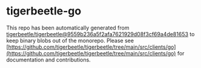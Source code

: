 # tigerbeetle-go
This repo has been automatically generated from [tigerbeetle/tigerbeetle@9559b236a5f2afa7621929d08f3cf69a4de81653](https://github.com/tigerbeetle/tigerbeetle/commit/9559b236a5f2afa7621929d08f3cf69a4de81653) to keep binary blobs out of the monorepo. Please see [https://github.com/tigerbeetle/tigerbeetle/tree/main/src/clients/go](https://github.com/tigerbeetle/tigerbeetle/tree/main/src/clients/go) for documentation and contributions.
